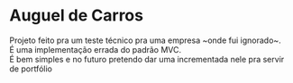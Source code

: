 # Auguel de Carros
Projeto feito pra um teste técnico pra uma empresa ~onde fui ignorado~.  
É uma implementação errada do padrão MVC.  
É bem simples e no futuro pretendo dar uma incrementada nele pra servir de portfólio
